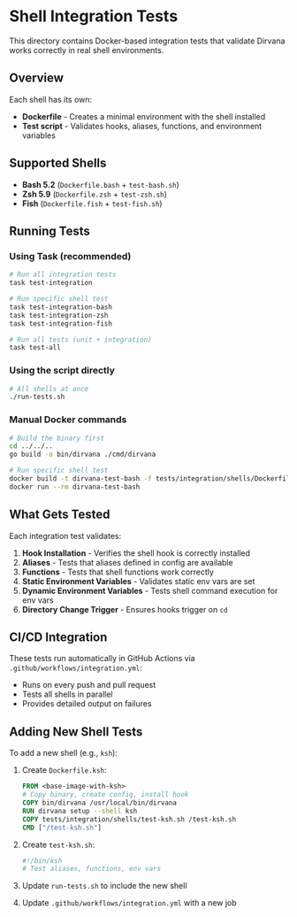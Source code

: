 # Shell Integration Tests

This directory contains Docker-based integration tests that validate Dirvana works correctly in real shell environments.

## Overview

Each shell has its own:
- **Dockerfile** - Creates a minimal environment with the shell installed
- **Test script** - Validates hooks, aliases, functions, and environment variables

## Supported Shells

- **Bash 5.2** (`Dockerfile.bash` + `test-bash.sh`)
- **Zsh 5.9** (`Dockerfile.zsh` + `test-zsh.sh`)
- **Fish** (`Dockerfile.fish` + `test-fish.sh`)

## Running Tests

### Using Task (recommended)

```bash
# Run all integration tests
task test-integration

# Run specific shell test
task test-integration-bash
task test-integration-zsh
task test-integration-fish

# Run all tests (unit + integration)
task test-all
```

### Using the script directly

```bash
# All shells at once
./run-tests.sh
```

### Manual Docker commands

```bash
# Build the binary first
cd ../../..
go build -o bin/dirvana ./cmd/dirvana

# Run specific shell test
docker build -t dirvana-test-bash -f tests/integration/shells/Dockerfile.bash .
docker run --rm dirvana-test-bash
```

## What Gets Tested

Each integration test validates:

1. **Hook Installation** - Verifies the shell hook is correctly installed
2. **Aliases** - Tests that aliases defined in config are available
3. **Functions** - Tests that shell functions work correctly
4. **Static Environment Variables** - Validates static env vars are set
5. **Dynamic Environment Variables** - Tests shell command execution for env vars
6. **Directory Change Trigger** - Ensures hooks trigger on `cd`

## CI/CD Integration

These tests run automatically in GitHub Actions via `.github/workflows/integration.yml`:
- Runs on every push and pull request
- Tests all shells in parallel
- Provides detailed output on failures

## Adding New Shell Tests

To add a new shell (e.g., `ksh`):

1. Create `Dockerfile.ksh`:
   ```dockerfile
   FROM <base-image-with-ksh>
   # Copy binary, create config, install hook
   COPY bin/dirvana /usr/local/bin/dirvana
   RUN dirvana setup --shell ksh
   COPY tests/integration/shells/test-ksh.sh /test-ksh.sh
   CMD ["/test-ksh.sh"]
   ```

2. Create `test-ksh.sh`:
   ```bash
   #!/bin/ksh
   # Test aliases, functions, env vars
   ```

3. Update `run-tests.sh` to include the new shell

4. Update `.github/workflows/integration.yml` with a new job
